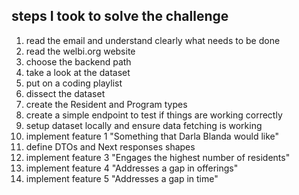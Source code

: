 ## steps I took to solve the challenge

1. read the email and understand clearly what needs to be done
1. read the welbi.org website
1. choose the backend path
1. take a look at the dataset
1. put on a coding playlist
1. dissect the dataset
1. create the Resident and Program types
1. create a simple endpoint to test if things are working correctly
1. setup dataset locally and ensure data fetching is working
1. implement feature 1 "Something that Darla Blanda would like"
1. define DTOs and Next responses shapes
1. implement feature 3 "Engages the highest number of residents"
1. implement feature 4 "Addresses a gap in offerings"
1. implement feature 5 "Addresses a gap in time"
